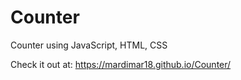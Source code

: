 # Counter
Counter using JavaScript, HTML, CSS

Check it out at: https://mardimar18.github.io/Counter/
